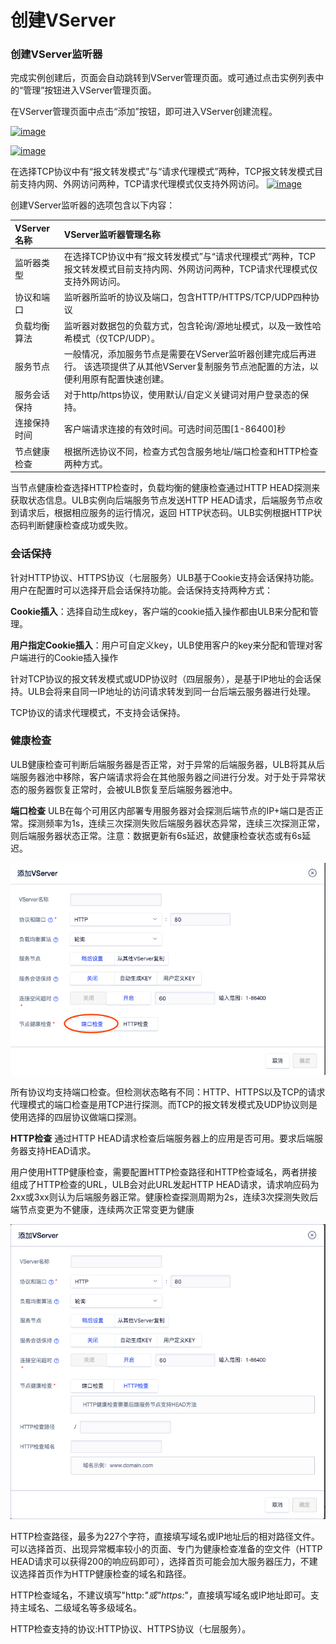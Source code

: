 # 创建VServer

### 创建VServer监听器 <a id="&#x521B;&#x5EFA;vserver&#x76D1;&#x542C;&#x5668;"></a>

完成实例创建后，页面会自动跳转到VServer管理页面。或可通过点击实例列表中的“管理”按钮进入VServer管理页面。

在VServer管理页面中点击“添加”按钮，即可进入VServer创建流程。

[![image](https://docs.ucloud.cn/_media/network/ulb/ulb5.png)](https://docs.ucloud.cn/_detail/network/ulb/ulb5.png?id=network%3Aulb%3Acommon)

[![image](https://docs.ucloud.cn/_media/network/ulb/vserver%E5%BB%BA%E7%AB%8Btcp.png)](https://docs.ucloud.cn/_detail/network/ulb/vserver%E5%BB%BA%E7%AB%8Btcp.png?id=network%3Aulb%3Acommon)

在选择TCP协议中有“报文转发模式”与“请求代理模式”两种，TCP报文转发模式目前支持内网、外网访问两种，TCP请求代理模式仅支持外网访问。 [![image](https://docs.ucloud.cn/_media/network/ulb/%E6%B7%BB%E5%8A%A0vserver-tcp.png)](https://docs.ucloud.cn/_detail/network/ulb/%E6%B7%BB%E5%8A%A0vserver-tcp.png?id=network%3Aulb%3Acommon)

创建VServer监听器的选项包含以下内容：

| VServer名称 | VServer监听器管理名称 |
| :--- | :--- |
| 监听器类型 | 在选择TCP协议中有“报文转发模式”与“请求代理模式”两种，TCP报文转发模式目前支持内网、外网访问两种，TCP请求代理模式仅支持外网访问。 |
| 协议和端口 | 监听器所监听的协议及端口，包含HTTP/HTTPS/TCP/UDP四种协议 |
| 负载均衡算法 | 监听器对数据包的负载方式，包含轮询/源地址模式，以及一致性哈希模式（仅TCP/UDP）。 |
| 服务节点 | 一般情况，添加服务节点是需要在VServer监听器创建完成后再进行。 该选项提供了从其他VServer复制服务节点池配置的方法，以便利用原有配置快速创建。 |
| 服务会话保持 | 对于http/https协议，使用默认/自定义关键词对用户登录态的保持。 |
| 连接保持时间 | 客户端请求连接的有效时间。可选时间范围\[1-86400\]秒 |
| 节点健康检查 | 根据所选协议不同，检查方式包含服务地址/端口检查和HTTP检查两种方式。 |

当节点健康检查选择HTTP检查时，负载均衡的健康检查通过HTTP HEAD探测来获取状态信息。ULB实例向后端服务节点发送HTTP HEAD请求，后端服务节点收到请求后，根据相应服务的运行情况，返回 HTTP状态码。ULB实例根据HTTP状态码判断健康检查成功或失败。

### 会话保持

针对HTTP协议、HTTPS协议（七层服务）ULB基于Cookie支持会话保持功能。用户在配置时可以选择开启会话保持功能。会话保持支持两种方式：

**Cookie插入**：选择自动生成key，客户端的cookie插入操作都由ULB来分配和管理。

**用户指定Cookie插入**：用户可自定义key，ULB使用客户的key来分配和管理对客户端进行的Cookie插入操作

针对TCP协议的报文转发模式或UDP协议时（四层服务），是基于IP地址的会话保持。ULB会将来自同一IP地址的访问请求转发到同一台后端云服务器进行处理。

TCP协议的请求代理模式，不支持会话保持。

### 健康检查

ULB健康检查可判断后端服务器是否正常，对于异常的后端服务器，ULB将其从后端服务器池中移除，客户端请求将会在其他服务器之间进行分发。对于处于异常状态的服务器恢复正常时，会被ULB恢复至后端服务器池中。

**端口检查** ULB在每个可用区内部署专用服务器对会探测后端节点的IP+端口是否正常。探测频率为1s，连续三次探测失败后端服务器状态异常，连续三次探测正常，则后端服务器状态正常。注意：数据更新有6s延迟，故健康检查状态或有6s延迟。

![VServer&#x914D;&#x7F6E;&#x754C;&#x9762;](../../../.gitbook/assets/image%20%283%29.png)

所有协议均支持端口检查。但检测状态略有不同：HTTP、HTTPS以及TCP的请求代理模式的端口检查是用TCP进行探测。而TCP的报文转发模式及UDP协议则是使用选择的四层协议做端口探测。

**HTTP检查** 通过HTTP HEAD请求检查后端服务器上的应用是否可用。要求后端服务器支持HEAD请求。

用户使用HTTP健康检查，需要配置HTTP检查路径和HTTP检查域名，两者拼接组成了HTTP检查的URL，ULB会对此URL发起HTTP HEAD请求，请求响应码为2xx或3xx则认为后端服务器正常。健康检查探测周期为2s，连续3次探测失败后端节点变更为不健康，连续两次正常变更为健康

![VServer&#x914D;&#x7F6E;&#x754C;&#x9762;](../../../.gitbook/assets/image%20%285%29.png)

HTTP检查路径，最多为227个字符，直接填写域名或IP地址后的相对路径文件。可以选择首页、出现异常概率较小的页面、专门为健康检查准备的空文件（HTTP HEAD请求可以获得200的响应码即可），选择首页可能会加大服务器压力，不建议选择首页作为HTTP健康检查的域名和路径。

HTTP检查域名，不建议填写"http:_"或"https:_"，直接填写域名或IP地址即可。支持主域名、二级域名等多级域名。

HTTP检查支持的协议:HTTP协议、HTTPS协议（七层服务）。

